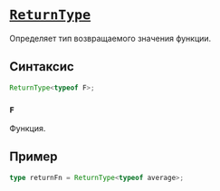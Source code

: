 # [`ReturnType`](../index.md)

Определяет тип возвращаемого значения функции.

## Синтаксис

```ts
ReturnType<typeof F>;
```

### `F`

Функция.

## Пример

```ts
type returnFn = ReturnType<typeof average>;
```
